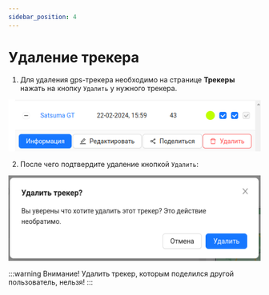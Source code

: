 ```yaml
---
sidebar_position: 4
---
```


#  Удаление трекера
1. Для удаления gps-трекера необходимо на странице **Трекеры** нажать на кнопку `Удалить` у нужного трекера.

![](./imgs/edit-tracker-btn-ru.png)

2. После чего подтвердите удаление кнопкой `Удалить`:

![](./imgs/delete-tracker-ru.png)


:::warning Внимание!
    Удалить трекер, которым поделился другой пользователь, нельзя!
:::
